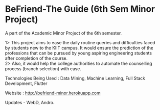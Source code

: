 # BeFriend-The Guide (6th Sem Minor Project)
A part of the Academic Minor Project of the 6th semester.
            
1> This project aims to ease the daily routine queries and difficulties faced by students new 
to the KIIT campus. It would ensure the prediction of the professions that can be pursued 
by young aspiring engineering students after completion of the course.                     
2> Also, it would help the college authorities to automate the counselling process (branch selection) with ease.  

Technologies Being Used : Data Mining, Machine Learning, Full Stack Development, Flutter 

Website : http://befriend-minor.herokuapp.com

Updates - WebD, Andro.         
 
